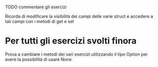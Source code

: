 TODO commentare gli esercizi

Ricorda di modificare la visibilità dei campi delle varie struct e accedere a tali campi con i metodi di get e set

# Per tutti gli esercizi svolti finora

Prova a cambiare i metodi dei vari esercizi utilizzando il tipo Option per avere la possibilità di usare None